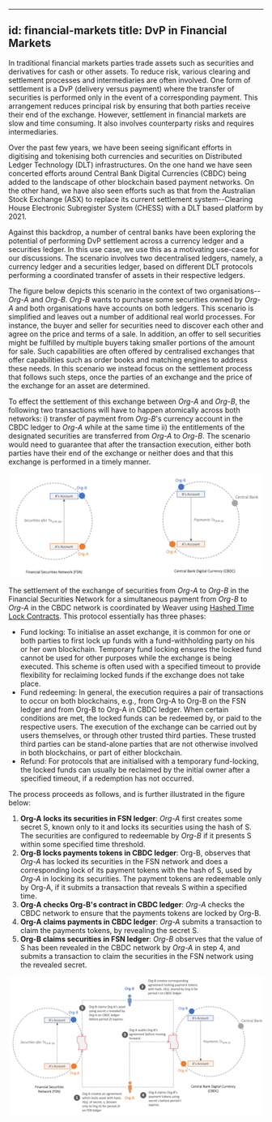 <!--
 Copyright IBM Corp. All Rights Reserved.

 SPDX-License-Identifier: CC-BY-4.0
 -->
---
id: financial-markets
title: DvP in Financial Markets
---

In traditional financial markets parties trade assets such as securities and derivatives for cash or other assets. To reduce risk, various clearing and settlement processes and intermediaries are often involved. One form of settlement is a DvP (delivery versus payment) where the transfer of securities is performed only in the event of a corresponding payment. This arrangement reduces principal risk by ensuring that both parties receive their end of the exchange. However, settlement in financial markets are slow and time consuming. It also involves counterparty risks and requires intermediaries.

Over the past few years, we have been seeing significant efforts in digitising and tokenising both currencies and securities on Distributed Ledger Technology (DLT) infrastructures. On the one hand we have seen concerted efforts around Central Bank Digital Currencies (CBDC) being added to the landscape of other blockchain based payment networks. On the other hand, we have also seen efforts such as that from the Australian Stock Exchange (ASX) to replace its current settlement system--Clearing House Electronic Subregister System (CHESS) with a DLT based platform by 2021.

Against this backdrop, a number of central banks have been exploring the potential of performing DvP settlement across a currency ledger and a securities ledger. In this use case, we use this as a motivating use-case for our discussions. The scenario involves two decentralised ledgers, namely, a currency ledger and a securities ledger, based on different DLT protocols performing a coordinated transfer of assets in their respective ledgers.

The figure below depicts this scenario in the context of two organisations--*Org-A* and *Org-B*. *Org-B* wants to purchase some securities owned by *Org-A* and both organisations have accounts on both ledgers. This scenario is simplified and leaves out a number of additional real world processes. For instance, the buyer and seller for securities need to discover each other and agree on the price and terms of a sale. In addition, an offer to sell securities might be fulfilled by multiple buyers taking smaller portions of the amount for sale. Such capabilities are often offered by centralised exchanges that offer capabilities such as order books and matching engines to address these needs. In this scenario we instead focus on the settlement process that follows such steps, once the parties of an exchange and the price of the exchange for an asset are determined.

To effect the settlement of this exchange between *Org-A* and *Org-B*, the following two transactions will have to happen atomically across both networks: i) transfer of payment from *Org-B*'s currency account in the CBDC ledger to *Org-A* while at the same time ii) the entitlements of the designated securities are transferred from *Org-A* to *Org-B*. The scenario would need to guarantee that after the transaction execution, either both parties have their end of the exchange or neither does and that this exchange is performed in a timely manner.

![Simple DvP scenario in financial markets](../../../static/use-cases/financial-markets-1.png)

The settlement of the exchange of securities from *Org-A* to *Org-B* in the Financial Securities Network for a simultaneous payment from *Org-B* to *Org-A* in the CBDC network is coordinated by Weaver using [Hashed Time Lock Contracts](https://en.bitcoin.it/wiki/Hash_Time_Locked_Contracts).
This protocol essentially has three phases:
- Fund locking: To initialise an asset exchange, it is common for one or both parties to first lock up funds with a fund-withholding party on his or her own blockchain. Temporary fund locking ensures the locked fund cannot be used for other purposes while the exchange is being executed. This scheme is often used with a specified timeout to provide flexibility for reclaiming locked funds if the exchange does not take place.
- Fund redeeming: In general, the execution requires a pair of transactions to occur on both blockchains, e.g., from Org-A to Org-B on the FSN ledger and from Org-B to Org-A in CBDC ledger. When certain conditions are met, the locked funds can be redeemed by, or paid to the respective users. The execution of the exchange can be carried out by users themselves, or through other trusted third parties. These trusted third parties can be stand-alone parties that are not otherwise involved in both blockchains, or part of either blockchain. 
- Refund: For protocols that are initialised with a temporary fund-locking, the locked funds can usually be reclaimed by the initial owner after a specified timeout, if a redemption has not occurred. 

The process proceeds as follows, and is further illustrated in the figure below:
1. **Org-A locks its securities in FSN ledger**: *Org-A* first creates some secret S, known only to it and locks its securities using the hash of S. The securities are configured to redeemable by *Org-B* if it presents S within some specified time threshold.
1. **Org-B locks payments tokens in CBDC ledger**: Org-B, observes that *Org-A* has locked its securities in the FSN network and does a corresponding lock of its payment tokens with the hash of S, used by *Org-A* in locking its securities. The payment tokens are redeemable only by Org-A, if it submits a transaction that reveals S within a specified time.
1. **Org-A checks Org-B's contract in CBDC ledger**: *Org-A* checks the CBDC network to ensure that the payments tokens are locked by Org-B.
1. **Org-A claims payments in CBDC ledger**: *Org-A* submits a transaction to claim the payments tokens, by revealing the secret S.
1. **Org-B claims securities in FSN ledger**: *Org-B* observes that the value of S has been revealed in the CBDC network by *Org-A* in step 4, and submits a transaction to claim the securities in the FSN network using the revealed secret.

![Simple DvP scenario in financial markets](../../../static/use-cases/financial-markets-2.png)
